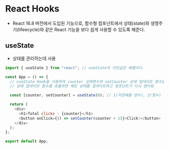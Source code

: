 # React Hooks

- React 16.8 버전에서 도입된 기능으로, 함수형 컴포넌트에서 상태(state)와 생명주기(lifeecycle)와 같은 React 기능을 보다 쉽게 사용할 수 있도록 해준다.

## useState

- 상태를 관리하는데 사용

```js
import { useState } from "react"; // useState의 리턴값은 배열이다.

const App = () => {
  // useState Hook을 사용하여 counter 상태변수와 setCounter 상태 업데이트 함수를 생성
  // 상태 업데이트 함수를 호출하면 해당 상태를 업데이트하고 컴포넌트가 다시 렌더링

  const [counter, setCounter] = useState(0); // 1(지정해줄 변수), 2(함수)

  return (
    <div>
      <h1>Total clicks : {counter}</h1>
      <button onClick={() => setCounter(counter + 1)}>Click!</button>
    </div>
  );
};

export default App;
```
